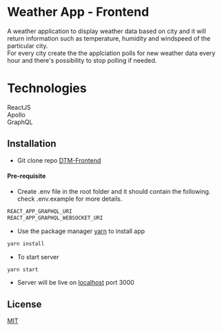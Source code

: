 # Weather App - Frontend

A weather application to display weather data based on city and it will return information such as temperature, humidity and windspeed of the particular city.  
For every city create the the applciation polls for new weather data every hour and there's possibility to stop polling if needed.

# Technologies

ReactJS  
Apollo  
GraphQL

## Installation

- Git clone repo [DTM-Frontend](https://github.com/Tobzzy/DTM-Frontend)

#### Pre-requisite

- Create .env file in the root folder and it should contain the following. check .env.example for more details.

```JavaScript
REACT_APP_GRAPHQL_URI
REACT_APP_GRAPHQL_WEBSOCKET_URI
```

- Use the package manager [yarn](https://yarnpkg.com/) to install app

```bash
yarn install
```

- To start server

```bash
yarn start
```

- Server will be live on [localhost](http://localhost:3000) port 3000

## License

[MIT](https://choosealicense.com/licenses/mit/)
